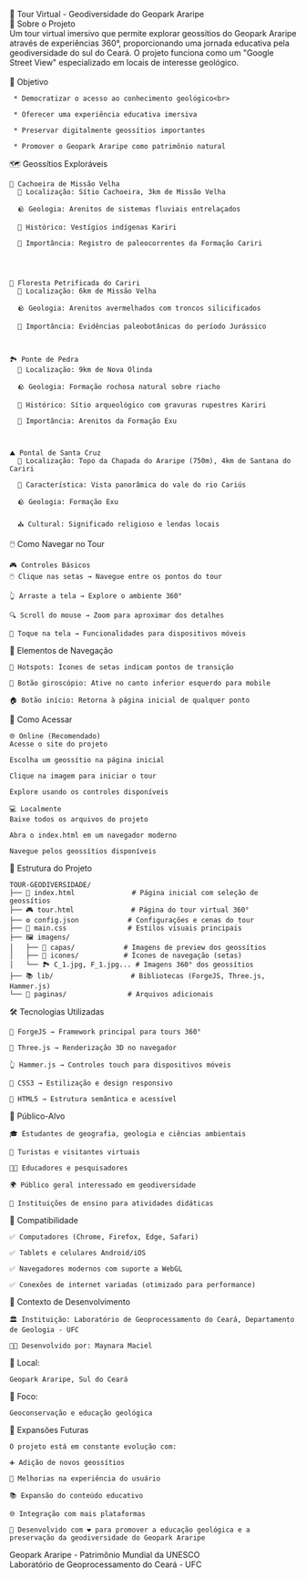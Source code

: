 🌋 Tour Virtual - Geodiversidade do Geopark Araripe <br>
📖 Sobre o Projeto<br>
Um tour virtual imersivo que permite explorar geossítios do Geopark Araripe através de experiências 360°, proporcionando uma jornada educativa pela geodiversidade do sul do Ceará. O projeto funciona como um "Google Street View" especializado em locais de interesse geológico.<br>
<br>
🎯 Objetivo<br>
```
 * Democratizar o acesso ao conhecimento geológico<br>

 * Oferecer uma experiência educativa imersiva

 * Preservar digitalmente geossítios importantes

 * Promover o Geopark Araripe como patrimônio natural
```
🗺️ Geossítios Exploráveis
```
🌊 Cachoeira de Missão Velha
  📍 Localização: Sítio Cachoeira, 3km de Missão Velha
  
  🪨 Geologia: Arenitos de sistemas fluviais entrelaçados
  
  👥 Histórico: Vestígios indígenas Kariri
  
  🔬 Importância: Registro de paleocorrentes da Formação Cariri




🌳 Floresta Petrificada do Cariri
  📍 Localização: 6km de Missão Velha
  
  🪨 Geologia: Arenitos avermelhados com troncos silicificados
  
  🦕 Importância: Evidências paleobotânicas do período Jurássico



🏞️ Ponte de Pedra
  📍 Localização: 9km de Nova Olinda
  
  🪨 Geologia: Formação rochosa natural sobre riacho
  
  🏺 Histórico: Sítio arqueológico com gravuras rupestres Kariri
  
  🔬 Importância: Arenitos da Formação Exu



⛰️ Pontal de Santa Cruz
  📍 Localização: Topo da Chapada do Araripe (750m), 4km de Santana do Cariri
  
  🌄 Característica: Vista panorâmica do vale do rio Cariús
  
  🪨 Geologia: Formação Exu
  
  ⛪ Cultural: Significado religioso e lendas locais
```

🖱️ Como Navegar no Tour
```
🎮 Controles Básicos
🖱️ Clique nas setas → Navegue entre os pontos do tour

👆 Arraste a tela → Explore o ambiente 360°

🔍 Scroll do mouse → Zoom para aproximar dos detalhes

📱 Toque na tela → Funcionalidades para dispositivos móveis
```
🎯 Elementos de Navegação
```
📍 Hotspots: Ícones de setas indicam pontos de transição

🎪 Botão giroscópio: Ative no canto inferior esquerdo para mobile

🏠 Botão início: Retorna à página inicial de qualquer ponto
```

🚀 Como Acessar
```
🌐 Online (Recomendado)
Acesse o site do projeto

Escolha um geossítio na página inicial

Clique na imagem para iniciar o tour

Explore usando os controles disponíveis

💻 Localmente
Baixe todos os arquivos do projeto

Abra o index.html em um navegador moderno

Navegue pelos geossítios disponíveis
```
📁 Estrutura do Projeto
```
TOUR-GEODIVERSIDADE/
├── 📄 index.html              # Página inicial com seleção de geossítios
├── 🎮 tour.html              # Página do tour virtual 360°
├── ⚙️ config.json            # Configurações e cenas do tour
├── 🎨 main.css               # Estilos visuais principais
├── 🖼️ imagens/
│   ├── 🌄 capas/            # Imagens de preview dos geossítios
│   ├── 🎯 icones/           # Ícones de navegação (setas)
│   └── 🏞️ C_1.jpg, F_1.jpg... # Imagens 360° dos geossítios
├── 📚 lib/                   # Bibliotecas (ForgeJS, Three.js, Hammer.js)
└── 📖 paginas/               # Arquivos adicionais
```

🛠️ Tecnologias Utilizadas
```
🎪 ForgeJS → Framework principal para tours 360°

🔄 Three.js → Renderização 3D no navegador

👆 Hammer.js → Controles touch para dispositivos móveis

🎨 CSS3 → Estilização e design responsivo

📱 HTML5 → Estrutura semântica e acessível
```

👥 Público-Alvo
```
🎓 Estudantes de geografia, geologia e ciências ambientais

🧭 Turistas e visitantes virtuais

👨‍🏫 Educadores e pesquisadores

🌍 Público geral interessado em geodiversidade

🏫 Instituições de ensino para atividades didáticas
```
📱 Compatibilidade
```
✅ Computadores (Chrome, Firefox, Edge, Safari)

✅ Tablets e celulares Android/iOS

✅ Navegadores modernos com suporte a WebGL

✅ Conexões de internet variadas (otimizado para performance)
```

🔧 Contexto de Desenvolvimento
```
🏛️ Instituição: Laboratório de Geoprocessamento do Ceará, Departamento de Geologia - UFC

👩‍💻 Desenvolvido por: Maynara Maciel
```


📍 Local: 
```
Geopark Araripe, Sul do Ceará
```

🎯 Foco: 
```
Geoconservação e educação geológica
```
🔄 Expansões Futuras
```
O projeto está em constante evolução com:

➕ Adição de novos geossítios

🎨 Melhorias na experiência do usuário

📚 Expansão do conteúdo educativo

🌐 Integração com mais plataformas

🌿 Desenvolvido com ❤️ para promover a educação geológica e a preservação da geodiversidade do Geopark Araripe
```
Geopark Araripe - Patrimônio Mundial da UNESCO <br>
Laboratório de Geoprocessamento do Ceará - UFC

